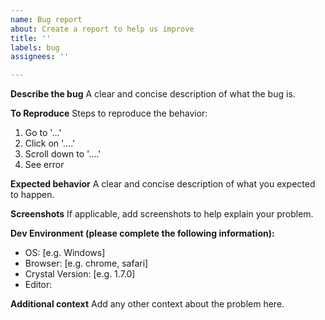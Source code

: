 ```yaml
---
name: Bug report
about: Create a report to help us improve
title: ''
labels: bug
assignees: ''

---
```


**Describe the bug**
A clear and concise description of what the bug is.

**To Reproduce**
Steps to reproduce the behavior:
1. Go to '...'
2. Click on '....'
3. Scroll down to '....'
4. See error

**Expected behavior**
A clear and concise description of what you expected to happen.

**Screenshots**
If applicable, add screenshots to help explain your problem.

**Dev Environment (please complete the following information):**
 - OS: [e.g. Windows]
 - Browser: [e.g. chrome, safari]
 - Crystal Version: [e.g. 1.7.0]
 - Editor:

**Additional context**
Add any other context about the problem here.
